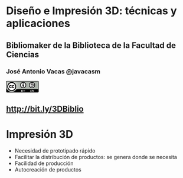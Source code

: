 # Diseño e Impresión 3D: técnicas y aplicaciones

## Bibliomaker de la Biblioteca de la Facultad de Ciencias


### José Antonio Vacas @javacasm

![CCbySA](images/CCbySQ_88x31.png)

## http://bit.ly/3DBiblio



# Impresión 3D

* Necesidad de prototipado rápido
* Facilitar la distribución de productos: se genera donde se necesita
* Facilidad de producción
* Autocreación de productos
